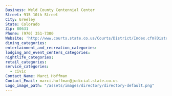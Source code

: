 ```yaml
---
Business: Weld County Centennial Center
Street: 915 10th Street
City: Greeley
State: Colorado
Zip: 80631
Phone: (970) 351-7300
Website: 'http://www.courts.state.co.us/Courts/District/Index.cfm?District_ID=19'
dining_categories:
entertainment_and_recreation_categories:
lodging_and_event_centers_categories:
nightlife_categories:
retail_categories:
service_categories:
  - civic
Contact_Name: Marci Hoffman
Contact_Email: marci.hoffman@judicial.state.co.us
Logo_image_path: "/assets/images/directory/directory-default.png"
---
```



